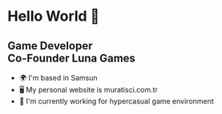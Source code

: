 Hello World 👋
======================
Game Developer <br>
Co-Founder Luna Games
--------------------------------
* 🌍  I'm based in Samsun
* 🖥️  My personal website is muratisci.com.tr
* 🧠  I'm currently working for hypercasual game environment
